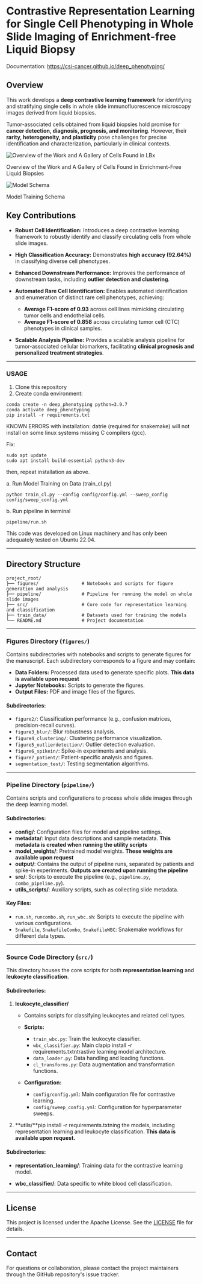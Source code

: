 # **Contrastive Representation Learning for Single Cell Phenotyping in Whole Slide Imaging of Enrichment-free Liquid Biopsy**

Documentation: https://csi-cancer.github.io/deep_phenotyping/

## **Overview**

This work develops a **deep contrastive learning framework** for identifying and stratifying single cells in whole slide immunofluorescence microscopy images derived from liquid biopsies.

Tumor-associated cells obtained from liquid biopsies hold promise for **cancer detection, diagnosis, prognosis, and monitoring**. However, their **rarity, heterogeneity, and plasticity** pose challenges for precise identification and characterization, particularly in clinical contexts.

![Overview of the Work and A Gallery of Cells Found in LBx](./images/figure1.png)

Overview of the Work and A Gallery of Cells Found in Enrichment-Free Liquid Biopsies

![Model Schema](./images/model_schema.png)

Model Training Schema

## **Key Contributions**

* **Robust Cell Identification:**
  Introduces a deep contrastive learning framework to robustly identify and classify circulating cells from whole slide images.

* **High Classification Accuracy:**
  Demonstrates **high accuracy (92.64%)** in classifying diverse cell phenotypes.

* **Enhanced Downstream Performance:**
  Improves the performance of downstream tasks, including **outlier detection and clustering**.

* **Automated Rare Cell Identification:**
  Enables automated identification and enumeration of distinct rare cell phenotypes, achieving:

  * **Average F1-score of 0.93** across cell lines mimicking circulating tumor cells and endothelial cells.
  * **Average F1-score of 0.858** across circulating tumor cell (CTC) phenotypes in clinical samples.

* **Scalable Analysis Pipeline:**
  Provides a scalable analysis pipeline for tumor-associated cellular biomarkers, facilitating **clinical prognosis and personalized treatment strategies**.

---

### **USAGE**

1. Clone this repository
2. Create conda environment:
```
conda create -n deep_phenotyping python=3.9.7
conda activate deep_phenotyping
pip install -r requirements.txt
```

KNOWN ERRORS with installation: 
datrie (required for snakemake) will not install on some linux systems missing C compilers (gcc). 

Fix:
```
sudo apt update
sudo apt install build-essential python3-dev
```
then, repeat installation as above. 


a. Run Model Training on Data (train_cl.py)
```
python train_cl.py --config config/config.yml --sweep_config config/sweep_config.yml
```

b. Run pipeline in terminal 
```
pipeline/run.sh

```
This code was developed on Linux machinery and has only been adequately tested on Ubuntu 22.04.

---

## **Directory Structure**

```
project_root/
├── figures/                # Notebooks and scripts for figure generation and analysis
├── pipeline/               # Pipeline for running the model on whole slide images
├── src/                    # Core code for representation learning and classification
├── train_data/             # Datasets used for training the models
└── README.md               # Project documentation
```

---

### **Figures Directory (`figures/`)**

Contains subdirectories with notebooks and scripts to generate figures for the manuscript. Each subdirectory corresponds to a figure and may contain:

* **Data Folders:** Processed data used to generate specific plots. **This data is available upon request**
* **Jupyter Notebooks:** Scripts to generate the figures.
* **Output Files:** PDF and image files of the figures.

#### **Subdirectories:**

* `figure2/`: Classification performance (e.g., confusion matrices, precision-recall curves).
* `figure3_blur/`: Blur robustness analysis.
* `figure4_clustering/`: Clustering performance visualization.
* `figure5_outlierdetection/`: Outlier detection evaluation.
* `figure6_spikein/`: Spike-in experiments and analysis.
* `figure7_patient/`: Patient-specific analysis and figures.
* `segmentation_test/`: Testing segmentation algorithms.

---

### **Pipeline Directory (`pipeline/`)**

Contains scripts and configurations to process whole slide images through the deep learning model.

#### **Subdirectories:**

* **config/**: Configuration files for model and pipeline settings.
* **metadata/**: Input data descriptions and sample metadata. **This metadata is created when running the utility scripts**
* **model\_weights/**: Pretrained model weights. **These weights are available upon request**
* **output/**: Contains the output of pipeline runs, separated by patients and spike-in experiments. **Outputs are created upon running the pipeline**
* **src/**: Scripts to execute the pipeline (e.g., `pipeline.py`, `combo_pipeline.py`).
* **utils\_scripts/**: Auxiliary scripts, such as collecting slide metadata.

#### **Key Files:**

* `run.sh`, `runcombo.sh`, `run_wbc.sh`: Scripts to execute the pipeline with various configurations.
* `Snakefile`, `SnakefileCombo`, `SnakefileWBC`: Snakemake workflows for different data types.

---

### **Source Code Directory (`src/`)**

This directory houses the core scripts for both **representation learning** and **leukocyte classification**.

#### **Subdirectories:**

1. **leukocyte\_classifier/**

   * Contains scripts for classifying leukocytes and related cell types.
   * **Scripts:**

     * `train_wbc.py`: Train the leukocyte classifier.
     * `wbc_classifier.py`: Main clapip install -r requirements.txtntrastive learning model architecture.
     * `data_loader.py`: Data handling and loading functions.
     * `cl_transforms.py`: Data augmentation and transformation functions.
   * **Configuration:**

     * `config/config.yml`: Main configuration file for contrastive learning.
     * `config/sweep_config.yml`: Configuration for hyperparameter sweeps.

3. **utils/**pip install -r requirements.txtning the models, including representation learning and leukocyte classification. **This data is available upon request.** 

#### **Subdirectories:**

* **representation\_learning/**: Training data for the contrastive learning model.

* **wbc\_classifier/**: Data specific to white blood cell classification.

---

## **License**

This project is licensed under the Apache License. See the [LICENSE](LICENSE) file for details.

---

## **Contact**

For questions or collaboration, please contact the project maintainers through the GitHub repository's issue tracker.